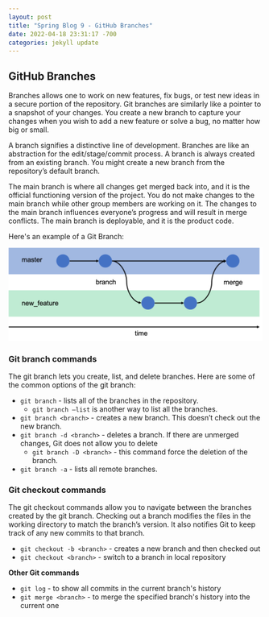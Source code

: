```yaml
---
layout: post
title: "Spring Blog 9 - GitHub Branches"
date: 2022-04-18 23:31:17 -700
categories: jekyll update
---
```


## **GitHub Branches**

Branches allows one to work on new features, fix bugs, or test new ideas in a secure portion of the repository. Git branches are similarly like a pointer to a snapshot of your changes. You create a new branch to capture your changes when you wish to add a new feature or solve a bug, no matter how big or small. 

A branch signifies a distinctive line of development. Branches are like an abstraction for the edit/stage/commit process. A branch is always created from an existing branch. You might create a new branch from the repository’s default branch. 

The main branch is where all changes get merged back into, and it is the official functioning version of the project. You do not make changes to the main branch while other group members are working on it. The changes to the main branch influences everyone’s progress and will result in merge conflicts. The main branch is deployable, and it is the product code. 

Here's an example of a Git Branch:

![Git branch](/assets/images/git-branch.png)

### Git branch commands
The git branch lets you create, list, and delete branches. Here are some of the common options of the git branch: 
- `git branch` - lists all of the branches in the repository.
  - `git branch –list` is another way to list all the branches.
- `git branch <branch>` - creates a new branch. This doesn’t check out the new branch. 
- `git branch -d <branch>` - deletes a branch. If there are unmerged changes, Git does not allow you to delete  
  - `git branch -D <branch>` - this command force the deletion of the branch.
- `git branch -a` - lists all remote branches. 

### Git checkout commands

The git checkout commands allow you to navigate between the branches created by the git branch. Checking out a branch modifies the files in the working directory to match the branch’s version. It also notifies Git to keep track of any new commits to that branch. 
- `git checkout -b <branch>` - creates a new branch and then checked out
- `git checkout <branch>` - switch to a branch in local repository 


**Other Git commands**
- `git log` - to show all commits in the current branch's history
- `git merge <branch>` - to merge the specified branch's history into the current one 
